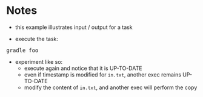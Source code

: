
# Notes

* this example illustrates input / output for a task

* execute the task:

<pre>
gradle foo
</pre>

* experiment like so:
    * execute again and notice that it is UP-TO-DATE
    * even if timestamp is modified for `in.txt`, another exec remains UP-TO-DATE
    * modify the content of `in.txt`, and another exec will perform the copy


